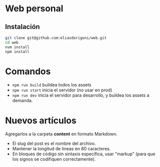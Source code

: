 # Web personal

## Instalación

```bash
git clone git@github.com:eliasdorigoni/web.git
cd web
nvm install
npm install
```

# Comandos

- `npm run build` buildea todos los assets
- `npm run start` inicia el servidor (no usar en prod)
- `npm run dev` inicia el servidor para desarrollo, y buildea los assets a demanda.

# Nuevos artículos

Agregarlos a la carpeta **content** en formato Markdown.

- El slug del post es el nombre del archivo.
- Mantener la longitud de lineas en 80 caracteres.
- En bloques de código sin sintaxis específica, usar "markup" (para que los signos
se codifiquen correctamente).

